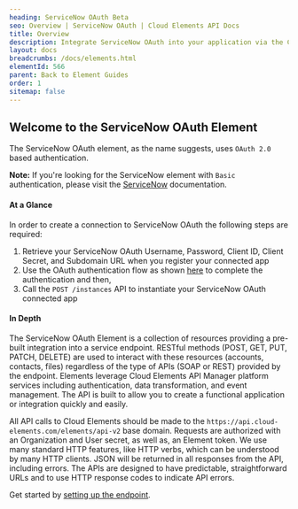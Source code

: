 ```yaml
---
heading: ServiceNow OAuth Beta
seo: Overview | ServiceNow OAuth | Cloud Elements API Docs
title: Overview
description: Integrate ServiceNow OAuth into your application via the Cloud Elements APIs.
layout: docs
breadcrumbs: /docs/elements.html
elementId: 566
parent: Back to Element Guides
order: 1
sitemap: false
---
```


## Welcome to the ServiceNow OAuth Element

The ServiceNow OAuth element, as the name suggests, uses `OAuth 2.0` based authentication.

__Note:__ If you're looking for the ServiceNow element with `Basic` authentication, please visit the [ServiceNow](/docs/elements/servicenow/) documentation.


#### At a Glance

In order to create a connection to ServiceNow OAuth the following steps are required:

1. Retrieve your ServiceNow OAuth Username, Password, Client ID, Client Secret, and Subdomain URL when you register your connected app
2. Use the OAuth authentication flow as shown [here](/docs/getstarted/authentication.html) to complete the authentication and then,
3. Call the `POST /instances` API to instantiate your ServiceNow OAuth connected app

#### In Depth

The ServiceNow OAuth Element is a collection of resources providing a pre-built integration into a service endpoint. RESTful methods (POST, GET, PUT, PATCH, DELETE) are used to interact with these resources (accounts, contacts, files) regardless of the type of APIs (SOAP or REST) provided by the endpoint. Elements leverage Cloud Elements API Manager platform services including authentication, data transformation, and event management.  The API is built to allow you to create a functional application or integration quickly and easily.

All API calls to Cloud Elements should be made to the `https://api.cloud-elements.com/elements/api-v2` base domain. Requests are authorized with an Organization and User secret, as well as, an Element token.  We use many standard HTTP features, like HTTP verbs, which can be understood by many HTTP clients. JSON will be returned in all responses from the API, including errors. The APIs are designed to have predictable, straightforward URLs and to use HTTP response codes to indicate API errors.

Get started by [setting up the endpoint](servicenow-oauth-endpoint-setup.html).
